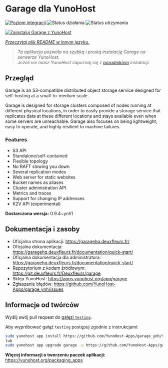 <!--
To README zostało automatycznie wygenerowane przez <https://github.com/YunoHost/apps/tree/master/tools/readme_generator>
Nie powinno być ono edytowane ręcznie.
-->

# Garage dla YunoHost

[![Poziom integracji](https://apps.yunohost.org/badge/integration/garage)](https://ci-apps.yunohost.org/ci/apps/garage/)
![Status działania](https://apps.yunohost.org/badge/state/garage)
![Status utrzymania](https://apps.yunohost.org/badge/maintained/garage)

[![Zainstaluj Garage z YunoHost](https://install-app.yunohost.org/install-with-yunohost.svg)](https://install-app.yunohost.org/?app=garage)

*[Przeczytaj plik README w innym języku.](./ALL_README.md)*

> *Ta aplikacja pozwala na szybką i prostą instalację Garage na serwerze YunoHost.*  
> *Jeżeli nie masz YunoHost zapoznaj się z [poradnikiem](https://yunohost.org/install) instalacji.*

## Przegląd

Garage is an S3-compatible distributed object storage service designed for self-hosting at a small-to-medium scale.

Garage is designed for storage clusters composed of nodes running at different physical locations, in order to easily provide a storage service that replicates data at these different locations and stays available even when some servers are unreachable. Garage also focuses on being lightweight, easy to operate, and highly resilient to machine failures.

### Features

- S3 API
- Standalone/self-contained
- Flexible topology
- No RAFT slowing you down
- Several replication modes
- Web server for static websites
- Bucket names as aliases
- Cluster administration API
- Metrics and traces
- Support for changing IP addresses
- K2V API (experimental)


**Dostarczona wersja:** 0.9.4~ynh1
## Dokumentacja i zasoby

- Oficjalna strona aplikacji: <https://garagehq.deuxfleurs.fr/>
- Oficjalna dokumentacja: <https://garagehq.deuxfleurs.fr/documentation/quick-start/>
- Oficjalna dokumentacja dla administratora: <https://garagehq.deuxfleurs.fr/documentation/quick-start/>
- Repozytorium z kodem źródłowym: <https://git.deuxfleurs.fr/Deuxfleurs/garage>
- Sklep YunoHost: <https://apps.yunohost.org/app/garage>
- Zgłaszanie błędów: <https://github.com/YunoHost-Apps/garage_ynh/issues>

## Informacje od twórców

Wyślij swój pull request do [gałęzi `testing`](https://github.com/YunoHost-Apps/garage_ynh/tree/testing).

Aby wypróbować gałąź `testing` postępuj zgodnie z instrukcjami:

```bash
sudo yunohost app install https://github.com/YunoHost-Apps/garage_ynh/tree/testing --debug
lub
sudo yunohost app upgrade garage -u https://github.com/YunoHost-Apps/garage_ynh/tree/testing --debug
```

**Więcej informacji o tworzeniu paczek aplikacji:** <https://yunohost.org/packaging_apps>

